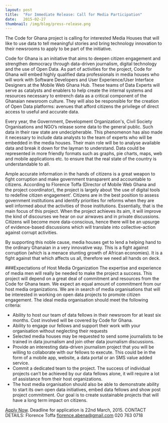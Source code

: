 ```yaml
---
layout: post 
title:  "For Immediate Release: Call for Media Participation"
date:   2015-02-27 
thumbnail: /img/blog/press-release.png
---
```

The Code for Ghana project is calling for interested Media Houses that will like to use data to tell meaningful stories and bring technology innovation to their newsrooms to apply to be part of the initiative. 

Code for Ghana is an initiative that aims to deepen citizen engagement and strengthen democracy through data-driven journalism, digital technology and the use of Open Data. As part of activities for the project,  Code for Ghana will embed highly qualified data professionals  in media houses who will work with Software Developers and User Experience/User Interface Designers at the Mobile Web Ghana Hub. These teams of Data Experts will serve as catalysts and enablers to help create the internal systems and resources necessary to entrench data as a critical component of the Ghanaian newsroom culture. They will also be responsible for the creation of Open Data platforms: avenues that afford citizens the privilege of direct access to useful and accurate data. 

Every year,  the Government, Development Organization's, Civil Society Organisations and NGO’s release some data to the general public. Such data in their raw state are undecipherable. This phenomenon has also made it necessary to include data analysts to the team of experts who will be embedded in the media houses. Their main role will be to analyse available data and break it down for the layman to understand. Data could be represented in more friendly formats such as graphs, pie charts, maps, web and mobile applications etc. to ensure that the real state of the country is understandable to all. 

Ample accurate information in the hands of citizens is a great weapon to fight corruption and make government transparent and accountable to citizens. According to Florence Toffa (Director of Mobile Web Ghana and the project coordinator), the project is largely about ‘the use of digital tools to redefine citizen engagement’. Citizens are in the best position to assess government institutions and identify priorities for reforms when they are well informed about the activities of those institutions. Essentially, that is the main focus of this project. When the project achieves its aim, it will improve the kind of discourses we hear on our airwaves and in private discussions. Citizens will become more data-conscious, hence there will be an upsurge of evidence-based discussions which will translate into collective-action against corrupt activities.

By supporting this noble cause, media houses get to lend a helping hand to the ordinary Ghanaian in a very innovative way. This is a fight against corruption (which is a menace stunting growth of African economies). It is a fight against that which affects us all, therefore we need all hands on deck. 

###Expectations of Host Media Organization
The expertise and experience of media men will really be needed to make the project a success. This project will depend on a great deal of commitment and resources from the Code for Ghana team. We expect an equal amount of commitment from our host media organizations. We are in search of media organisations that will be interested in working on open data projects to promote citizen engagement. The ideal media organisation should meet the following criteria:

* Ability to host our team of data fellows in their newsroom for at least six months. Cost involved will be covered by Code for Ghana.
* Ability to engage our fellows and support their work with your organisation without neglecting their requests 
* Selected media houses may be requested to send some journalists to be trained in data journalism and join other data journalism discussions.
* Provide an interesting data-driven journalism project that you will be willing to collaborate with our fellows to execute. This could be in the form of a mobile app, website, a data portal or an SMS value added service.
* Commit a dedicated team to the project. The success of individual projects can’t be achieved by our data fellows alone, it will require a lot of assistance from their host organizations.
* The host media organisation should also be able to demonstrate ability to start its own open data initiatives, embed data fellows and show post project commitment. Our goal is to create sustainable projects that will have a long term impact on citizens.

[Apply Now](www.codeforghana.org/apply). Deadline for application is 22nd March, 2015.
CONTACT DETAILS:
Florence Toffa
florence.abena@gmail.com
020 763 0718
